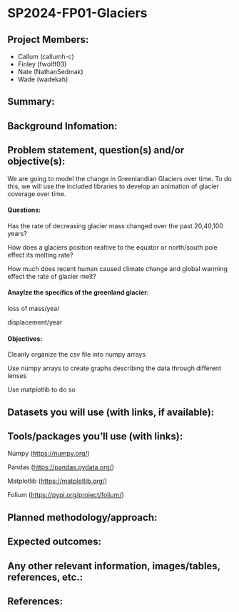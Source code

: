 # SP2024-FP01-Glaciers
## Project Members: 
- Callum (callumh-c)
- Finley (fwolff03)
- Nate (NathanSedmak)
- Wade (wadekah)
## Summary: 


## Background Infomation:


## Problem statement, question(s) and/or objective(s):

We are going to model the change in Greenlandian Glaciers over time. To do this, we will use the included libraries to develop an animation of glacier coverage over time.

#### Questions:

Has the rate of decreasing glacier mass changed over the past 20,40,100 years?

How does a glaciers position realtive to the equator or north/south pole effect its melting rate?

How much does recent human caused climate change and global warming effect the rate of glacier melt?

#### Anaylze the specifics of the greenland glacier:

loss of mass/year

displacement/year

#### Objectives:

Cleanly organize the csv file into numpy arrays

Use numpy arrays to create graphs describing the data through different lenses

Use matplotlib to do so


## Datasets you will use (with links, if available):


## Tools/packages you’ll use (with links):
Numpy (https://numpy.org/)

Pandas (https://pandas.pydata.org/)

Matplotlib (https://matplotlib.org/)

Folium (https://pypi.org/project/folium/)

## Planned methodology/approach:


## Expected outcomes:


## Any other relevant information, images/tables, references, etc.:


## References:



